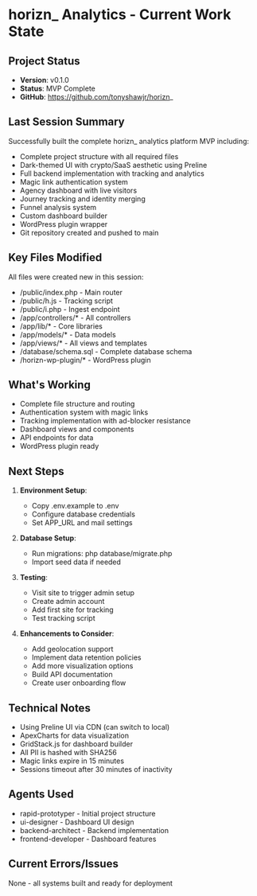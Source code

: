 # horizn_ Analytics - Current Work State

## Project Status
- **Version**: v0.1.0
- **Status**: MVP Complete
- **GitHub**: https://github.com/tonyshawjr/horizn_

## Last Session Summary
Successfully built the complete horizn_ analytics platform MVP including:
- Complete project structure with all required files
- Dark-themed UI with crypto/SaaS aesthetic using Preline
- Full backend implementation with tracking and analytics
- Magic link authentication system
- Agency dashboard with live visitors
- Journey tracking and identity merging
- Funnel analysis system
- Custom dashboard builder
- WordPress plugin wrapper
- Git repository created and pushed to main

## Key Files Modified
All files were created new in this session:
- /public/index.php - Main router
- /public/h.js - Tracking script
- /public/i.php - Ingest endpoint
- /app/controllers/* - All controllers
- /app/lib/* - Core libraries
- /app/models/* - Data models
- /app/views/* - All views and templates
- /database/schema.sql - Complete database schema
- /horizn-wp-plugin/* - WordPress plugin

## What's Working
- Complete file structure and routing
- Authentication system with magic links
- Tracking implementation with ad-blocker resistance
- Dashboard views and components
- API endpoints for data
- WordPress plugin ready

## Next Steps
1. **Environment Setup**:
   - Copy .env.example to .env
   - Configure database credentials
   - Set APP_URL and mail settings

2. **Database Setup**:
   - Run migrations: php database/migrate.php
   - Import seed data if needed

3. **Testing**:
   - Visit site to trigger admin setup
   - Create admin account
   - Add first site for tracking
   - Test tracking script

4. **Enhancements to Consider**:
   - Add geolocation support
   - Implement data retention policies
   - Add more visualization options
   - Build API documentation
   - Create user onboarding flow

## Technical Notes
- Using Preline UI via CDN (can switch to local)
- ApexCharts for data visualization
- GridStack.js for dashboard builder
- All PII is hashed with SHA256
- Magic links expire in 15 minutes
- Sessions timeout after 30 minutes of inactivity

## Agents Used
- rapid-prototyper - Initial project structure
- ui-designer - Dashboard UI design
- backend-architect - Backend implementation
- frontend-developer - Dashboard features

## Current Errors/Issues
None - all systems built and ready for deployment